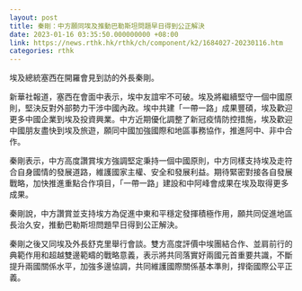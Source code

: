 ```yaml
---
layout: post
title: 秦剛：中方願同埃及推動巴勒斯坦問題早日得到公正解決
date: 2023-01-16 03:35:50.000000000 +08:00
link: https://news.rthk.hk/rthk/ch/component/k2/1684027-20230116.htm
categories: rthk
---
```


埃及總統塞西在開羅會見到訪的外長秦剛。

新華社報道，塞西在會面中表示，埃中友誼牢不可破。埃及將繼續堅守一個中國原則，堅決反對外部勢力干涉中國內政。埃中共建「一帶一路」成果豐碩，埃及歡迎更多中國企業到埃及投資興業。中方近期優化調整了新冠疫情防控措施，埃及歡迎中國朋友盡快到埃及旅遊，願同中國加強國際和地區事務協作，推進阿中、非中合作。

秦剛表示，中方高度讚賞埃方強調堅定秉持一個中國原則，中方同樣支持埃及走符合自身國情的發展道路，維護國家主權、安全和發展利益。期待緊密對接各自發展戰略，加快推進重點合作項目，「一帶一路」建設和中阿峰會成果在埃及取得更多成果。

秦剛說，中方讚賞並支持埃方為促進中東和平穩定發揮積極作用，願共同促進地區長治久安，推動巴勒斯坦問題早日得到公正解決。

秦剛之後又同埃及外長舒克里舉行會談。雙方高度評價中埃團結合作、並肩前行的典範作用和超越雙邊範疇的戰略意義，表示將共同落實好兩國元首重要共識，不斷提升兩國關係水平，加強多邊協調，共同維護國際關係基本準則，捍衛國際公平正義。
